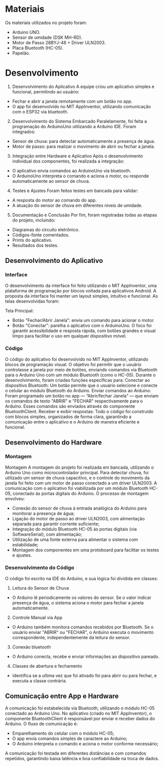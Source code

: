 
# Materiais

Os materiais utilizados no projeto foram:
- Arduino UNO.
- Sensor de umidade (DSK MH-RD).
- Motor de Passo 28BYJ-48 + Driver ULN2003.
- Placa Bluetooth (HC-05).
- Papelão.

# Desenvolvimento

1. Desenvolvimento do Aplicativo
A equipe criou um aplicativo simples e funcional, permitindo ao usuário:
- Fechar e abrir a janela remotamente com um botão no app.
- O app foi desenvolvido no MIT AppInventor, utilizando comunicação com o ESP32 via bluetooth.

2. Desenvolvimento do Sistema Embarcado
Paralelamente, foi feita a programação do ArduinoUno utilizando a Arduino IDE. Foram integrados:
- Sensor de chuva: para detectar automaticamente a presença de água.
- Motor de passo: para realizar o movimento de abrir ou fechar a janela.

3. Integração entre Hardware e Aplicativo
Após o desenvolvimento individual dos componentes, foi realizada a integração:
- O aplicativo envia comandos ao ArduinoUno via bluetooth.
- O ArduinoUno interpreta o comando e aciona o motor, ou responde automaticamente ao sensor de chuva.

4. Testes e Ajustes
Foram feitos testes em bancada para validar:
- A resposta do motor ao comando do app.
- A atuação do sensor de chuva em diferentes níveis de umidade.

5. Documentação e Conclusão
Por fim, foram registradas todas as etapas do projeto, incluindo:
- Diagramas do circuito eletrônico.
- Códigos-fonte comentados.
- Prints do aplicativo.
- Resultados dos testes.

## Desenvolvimento do Aplicativo

### Interface

O desenvolvimento da interface foi feito utilizando o MIT AppInventor, uma plataforma de programação por blocos voltada para aplicativos Android. A proposta da interface foi manter um layout simples, intuitivo e funcional. As telas desenvolvidas foram:

Tela Principal:
- Botão "Fechar/Abrir Janela": envia um comando para acionar o motor.
- Botão "Conectar": parelha o aplicativo com o ArduinoUno.
O foco foi garantir acessibilidade e resposta rápida, com botões grandes e visual limpo para facilitar o uso em qualquer dispositivo móvel.

### Código

O código do aplicativo foi desenvolvido no MIT AppInventor, utilizando blocos de programação visual. O objetivo foi permitir que o usuário controlasse a janela por meio de botões, enviando comandos via Bluetooth para o Arduino Uno com um módulo Bluetooth (como o HC-05).
Durante o desenvolvimento, foram criadas funções específicas para:
Conectar ao dispositivo Bluetooth:
Um botão permite que o usuário selecione e conecte o celular ao módulo Bluetooth do Arduino.
Enviar comandos ao Arduino:
Foram programado um botão no app — “Abrir/fechar Janela” — que enviam os comandos de texto "ABRIR" e "FECHAR" respectivamente para o Arduino. Esses comandos são enviados através do componente BluetoothClient.
Receber e exibir respostas:
Todo o código foi construído com blocos simples, organizados de forma clara, garantindo a comunicação entre o aplicativo e o Arduino de maneira eficiente e funcional.

## Desenvolvimento do Hardware

### Montagem

Montagem
A montagem do projeto foi realizada em bancada, utilizando o Arduino Uno como microcontrolador principal. Para detectar chuva, foi utilizado um sensor de chuva capacitivo, e o controle do movimento da janela foi feito com um motor de passo conectado a um driver ULN2003. A comunicação com o aplicativo foi viabilizada por um módulo Bluetooth HC-05, conectado às portas digitais do Arduino.
O processo de montagem envolveu:
- Conexão do sensor de chuva à entrada analógica do Arduino para monitorar a presença de água;
- Ligação do motor de passo ao driver ULN2003, com alimentação separada para garantir corrente suficiente;
- Integração do módulo Bluetooth HC-05 às portas digitais (via SoftwareSerial), com alimentação;
- Utilização de uma fonte externa para alimentar o sistema com estabilidade;
- Montagem dos componentes em uma protoboard para facilitar os testes e ajustes.

### Desenvolvimento do Código

O código foi escrito na IDE do Arduino, e sua lógica foi dividida em classes:
1. Leitura do Sensor de Chuva
- O Arduino lê periodicamente os valores do sensor. Se o valor indicar presença de água, o sistema aciona o motor para fechar a janela automaticamente.

2. Controle Manual via App
- O Arduino também monitora comandos recebidos por Bluetooth. Se o usuário enviar "ABRIR" ou "FECHAR", o Arduino executa o movimento correspondente, independentemente da leitura do sensor.

3. Conexão bluetooth
- O Arduino conecta, recebe e enviar informações ao dispositivo pareado.

4. Classes de abertura e fechamento
- Identifica se a ultima vez que foi ativado foi para abrir ou para fechar, e executa a classe contrária.


## Comunicação entre App e Hardware

A comunicação foi estabelecida via Bluetooth, utilizando o módulo HC-05 conectado ao Arduino Uno. No aplicativo (criado no MIT AppInventor), o componente BluetoothClient é responsável por enviar e receber dados do Arduino.
O fluxo de comunicação é:
- Emparelhamento do celular com o módulo HC-05;
- O app envia comandos simples de caractere ao Arduino;
- O Arduino interpreta o comando e aciona o motor conforme necessário;

A comunicação foi testada em diferentes distâncias e com comandos repetidos, garantindo baixa latência e boa confiabilidade na troca de dados.
